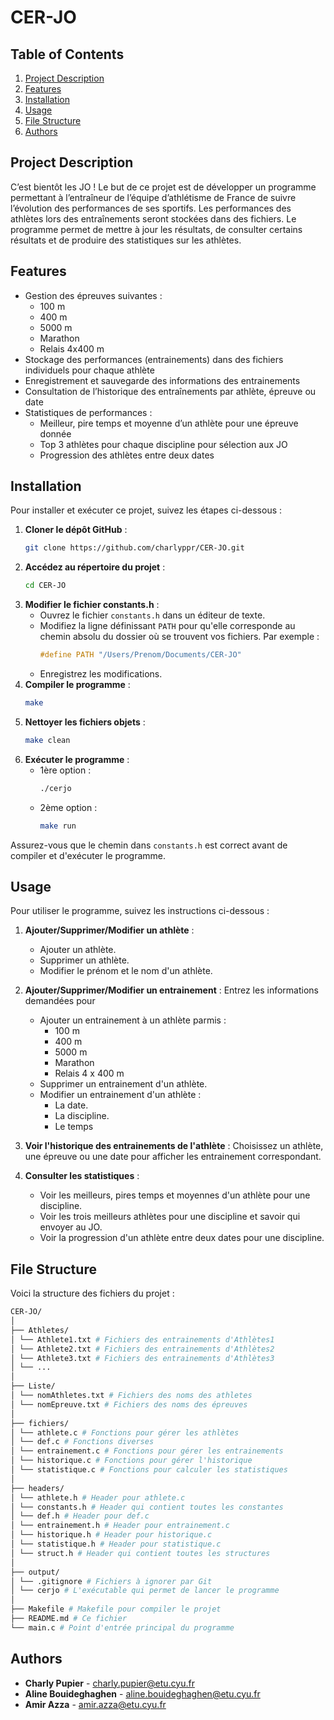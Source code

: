 # CER-JO



## Table of Contents
1. [Project Description](#project-description)
2. [Features](#features)
3. [Installation](#installation)
4. [Usage](#usage)
5. [File Structure](#file-structure)
6. [Authors](#authors)



## Project Description

C’est bientôt les JO ! Le but de ce projet est de développer un programme permettant à l’entraîneur de l’équipe d’athlétisme de France de suivre l’évolution des performances de ses sportifs. Les performances des athlètes lors des entraînements seront stockées dans des fichiers. Le programme permet de mettre à jour les résultats, de consulter certains résultats et de produire des statistiques sur les athlètes.



## Features

- Gestion des épreuves suivantes :
  - 100 m
  - 400 m
  - 5000 m
  - Marathon
  - Relais 4x400 m
- Stockage des performances (entrainements) dans des fichiers individuels pour chaque athlète
- Enregistrement et sauvegarde des informations des entrainements
- Consultation de l’historique des entraînements par athlète, épreuve ou date
- Statistiques de performances :
  - Meilleur, pire temps et moyenne d’un athlète pour une épreuve donnée
  - Top 3 athlètes pour chaque discipline pour sélection aux JO
  - Progression des athlètes entre deux dates



## Installation

Pour installer et exécuter ce projet, suivez les étapes ci-dessous :

1. **Cloner le dépôt GitHub** :
    ```bash
    git clone https://github.com/charlyppr/CER-JO.git
    ```
2. **Accédez au répertoire du projet** :
    ```bash
    cd CER-JO
    ```
3. **Modifier le fichier constants.h** :
    - Ouvrez le fichier `constants.h` dans un éditeur de texte.
    - Modifiez la ligne définissant `PATH` pour qu'elle corresponde au chemin absolu du dossier où se trouvent vos fichiers. Par exemple :
      ```c
      #define PATH "/Users/Prenom/Documents/CER-JO"
      ```
    - Enregistrez les modifications.
4. **Compiler le programme** :
    ```bash
    make
    ```
5. **Nettoyer les fichiers objets** :
    ```bash
    make clean
    ```
6. **Exécuter le programme** :
    - 1ère option :
      ```bash
      ./cerjo
      ```
    - 2ème option :
      ```bash
      make run
      ```

Assurez-vous que le chemin dans `constants.h` est correct avant de compiler et d'exécuter le programme.



## Usage

Pour utiliser le programme, suivez les instructions ci-dessous :

1. **Ajouter/Supprimer/Modifier un athlète** :
    - Ajouter un athlète.
    - Supprimer un athlète.
    - Modifier le prénom et le nom d'un athlète.

2. **Ajouter/Supprimer/Modifier un entrainement** : Entrez les informations demandées pour 
    - Ajouter un entrainement à un athlète parmis :
        - 100 m
        - 400 m
        - 5000 m
        - Marathon
        - Relais 4 x 400 m
    - Supprimer un entrainement d'un athlète.
    - Modifier un entrainement d'un athlète :
        - La date.
        - La discipline.
        - Le temps

3. **Voir l'historique des entrainements de l'athlète** : Choisissez un athlète, une épreuve ou une date pour afficher les entrainement correspondant.

4. **Consulter les statistiques** :
    - Voir les meilleurs, pires temps et moyennes d'un athlète pour une discipline.
    - Voir les trois meilleurs athlètes pour une discipline et savoir qui envoyer au JO.
    - Voir la progression d'un athlète entre deux dates pour une discipline.



## File Structure

Voici la structure des fichiers du projet :

```bash
CER-JO/
│
├── Athletes/
│ └── Athlete1.txt # Fichiers des entrainements d'Athlètes1
│ └── Athlete2.txt # Fichiers des entrainements d'Athlètes2
│ └── Athlete3.txt # Fichiers des entrainements d'Athlètes3
│ └── ...
│
├── Liste/
│ └── nomAthletes.txt # Fichiers des noms des athletes
│ └── nomEpreuve.txt # Fichiers des noms des épreuves
│
├── fichiers/
│ └── athlete.c # Fonctions pour gérer les athlètes
│ └── def.c # Fonctions diverses
│ └── entrainement.c # Fonctions pour gérer les entrainements
│ └── historique.c # Fonctions pour gérer l'historique
│ └── statistique.c # Fonctions pour calculer les statistiques
│
├── headers/
│ └── athlete.h # Header pour athlete.c
│ └── constants.h # Header qui contient toutes les constantes
│ └── def.h # Header pour def.c
│ └── entrainement.h # Header pour entrainement.c
│ └── historique.h # Header pour historique.c
│ └── statistique.h # Header pour statistique.c
│ └── struct.h # Header qui contient toutes les structures
│
├── output/
│ └── .gitignore # Fichiers à ignorer par Git
│ └── cerjo # L'exécutable qui permet de lancer le programme
│
├── Makefile # Makefile pour compiler le projet
├── README.md # Ce fichier
└── main.c # Point d'entrée principal du programme
```



## Authors

- **Charly Pupier** - [charly.pupier@etu.cyu.fr](mailto:charly.pupier@etu.cyu.fr)
- **Aline Bouideghaghen** - [aline.bouideghaghen@etu.cyu.fr](mailto:aline.bouideghaghen@etu.cyu.fr)
- **Amir Azza** - [amir.azza@etu.cyu.fr](mailto:amir.azza@etu.cyu.fr)
